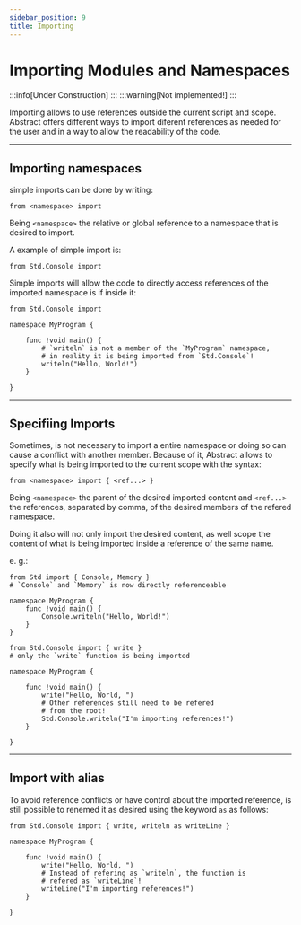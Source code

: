 ```yaml
---
sidebar_position: 9
title: Importing
---
```


# Importing Modules and Namespaces

:::info[Under Construction]
:::
:::warning[Not implemented!]
:::

Importing allows to use references outside the current script
and scope. Abstract offers different ways to import diferent
references as needed for the user and in a way to allow the
readability of the code.

---

## Importing namespaces

simple imports can be done by writing:
```abs
from <namespace> import
```

Being `<namespace>` the relative or global reference to a namespace
that is desired to import.

A example of simple import is:
```abs
from Std.Console import
```

Simple imports will allow the code to directly access references of
the imported namespace is if inside it:

```abs
from Std.Console import

namespace MyProgram {

	func !void main() {
		# `writeln` is not a member of the `MyProgram` namespace,
		# in reality it is being imported from `Std.Console`!
		writeln("Hello, World!")
	}

}
```

---
## Specifiing Imports

Sometimes, is not necessary to import a entire namespace or doing so
can cause a conflict with another member. Because of it, Abstract
allows to specify what is being imported to the current scope with the
syntax:

```abs
from <namespace> import { <ref...> }
```

Being `<namespace>` the parent of the desired imported content and
`<ref...>` the references, separated by comma, of the desired members
of the refered namespace.

Doing it also will not only import the desired content, as well scope
the content of what is being imported inside a reference of the same name.

e. g.:
```abs
from Std import { Console, Memory }
# `Console` and `Memory` is now directly referenceable

namespace MyProgram {
	func !void main() {	   
		Console.writeln("Hello, World!")
	}
}
```

```abs
from Std.Console import { write }
# only the `write` function is being imported

namespace MyProgram {

	func !void main() {	   
		write("Hello, World, ")
		# Other references still need to be refered
		# from the root!
		Std.Console.writeln("I'm importing references!")
	}

}
```


---
## Import with alias

To avoid reference conflicts or have control about the imported reference,
is still possible to renemed it as desired using the keyword `as` as follows:

```abs
from Std.Console import { write, writeln as writeLine }

namespace MyProgram {

	func !void main() {	   
		write("Hello, World, ")
		# Instead of refering as `writeln`, the function is
		# refered as `writeLine`!
		writeLine("I'm importing references!")
	}

}
```
